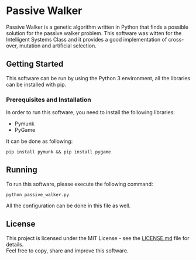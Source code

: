 # Passive Walker

Passive Walker is a genetic algorithm written in Python that finds a possible solution for the passive walker problem.
This software was witten for the Intelligent Systems Class and it provides a good implementation of cross-over, mutation and artificial selection.

## Getting Started

This software can be run by using the Python 3 environment, all the libraries can be installed with pip.

### Prerequisites and Installation

In order to run this software, you need to install the following libraries:

- Pymunk
- PyGame

It can be done as following:

```
pip install pymunk && pip install pygame
```

## Running

To run this software, please execute the following command:

```
python passive_walker.py
```

All the configuration can be done in this file as well.

## License

This project is licensed under the MIT License - see the [LICENSE.md](LICENSE.md) file for details.  
Feel free to copy, share and improve this software.
